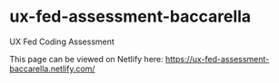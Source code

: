 # ux-fed-assessment-baccarella
UX Fed Coding Assessment


This page can be viewed on Netlify here: https://ux-fed-assessment-baccarella.netlify.com/
